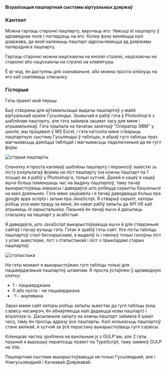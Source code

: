 #### Візуалізацыя пашпартнай сыстэмы віртуальных дзяржаў

### Кантэнт

Можна гартаць старонкі пашпарту, варочаць яго. Увясьці id пашпарту
ў адпаведнае поле і паглядзець на яго. Колер фону мяняецца калі
дзяржава, да якой належыць пашпарт адрозьніваецца ад дзяржавы
папярэдняга пашпарту.

Гартаць старонкі можна націскаючы на кнопкі-стрэлкі, націскаючы на старонкі
або націскаючы на стрэлкі на клявіятуры.

Ё qr-код, ён даступны для сканаваньня, або можна проста
клікнуць на яго каб скапіяваць спасылку.

### Гісторыя

Гэты праект мой першы

Быў створаны для аўтаматызацыі выдачы пашпартоў у маёй віртуальнай краіне Гусьляндыі.
Зазвычай я рабіў гэта ў Photoshop'е з шаблёнам пашпарту,
але гэта займала зашмат часу для мяне і атрымальнікаў. Гэта прыпала
на пачатак заняткаў "Оператор ЭВМ" у школе,
мы працавалі ў MS Excel, і гэта натхніла мяне стварыць
пашпартную сыстэму Гусьляндыі ў табліцах, я абраў гугл табліцы праз
магчымасьць дзяліцца табліцай і магчымасьць падключэньня да яе гугл форм.

![старыя пашпарты](@/old.jpg)

Спачатку я проста капіяваў шаблёны пашпарту і пераносіў зьвесткі
зь лісту рэзультатаў формы на ліст пашпарту (на кожны пашпарт па 1 лісьце)
як я рабіў у Photoshop'е, толькі хутчэй. Далей я хацеў я хацеў яшчэ больш паменшыць
час на выдачу пашпартоў, таму пачаў выкарыстоўваць макрасы і даведаўся што
робяцца скрыпты базуючыся на маіх дзеяньнях. Гэта мяне зацікавіла і я пачаў
даведвацца больш пра google apps scripts і затым пра JavaScript. Я стварыў скрыпт,
каторы робіць усю маю працу за мяне, ён нават рабіў запыты да API VK
каб атрымаць id карыстальніка. Пазьней ён пачаў яшчэ й дасылаць спасылку
на пашпарт у асабістыя

Я даведаўся, што JavaScript выкарыстоўваецца яшчэ й для стварэньня сайтаў і пачаў вучыць гэта.
Гэтак я зрабіў гэты сайт. Усе лісты табліцы пашпартоў сталі
бескарыснамі, я выдаліў іх і пакінуў толькі галоўны ліст з усімі зьвесткамі,
ліст з статыстыкай і ліст з прыкладамі старых пашпартоў.

![статыстыка](@/statistics.jpg)

На гэты момант я выкарыстоўваю гугл табліцы толькі для пацьвярджэньня пашпартоў штампам.
Я проста ўстаўляю ў адпаведную клетку:
- 1 - пацьверджана
- 0 або пуста - не пацьверджана
- -1 - анулявана

Зараз маем сайт каторы робіць запыты зьвестак да гугл табліцы
(кэш сэрвісу насамрэч, ён абнаўляецца калі дадаецца новы пашпарт)
і візуалізуе іх. Дасыланьне запыту на кожны пашпарт
займала б шмат часу, таму ён просіць адразу ўсе пашпарты.
Калі колькасьць пашпартоў стане вялікай, я хутчэй за ўсё перастану выкарыстоўваць гугл сэрвісы.

Кліенцкая частка зроблена на ванільным js з GULP'ам, але 2 гаты пазьней
я вырашыў перапісаць праект на TypeScript, таму замяніў GULP на Vite.

Пашпартная сыстэма выкарыстоўваецца ня толькі Гусьляндыяй, але
і Нэагусьляндыяй і Качкавай Дзяржавай.